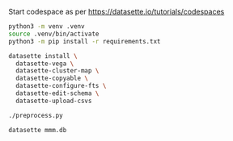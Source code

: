 Start codespace as per https://datasette.io/tutorials/codespaces


```bash
python3 -m venv .venv
source .venv/bin/activate
python3 -m pip install -r requirements.txt
```

```bash
datasette install \
  datasette-vega \
  datasette-cluster-map \
  datasette-copyable \
  datasette-configure-fts \
  datasette-edit-schema \
  datasette-upload-csvs
```

```bash
./preprocess.py
```


```bash
datasette mmm.db
```